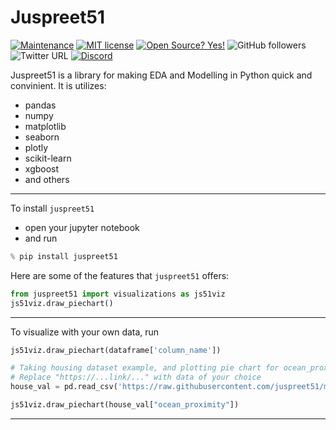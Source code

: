 # Juspreet51
[![Maintenance](https://img.shields.io/badge/Maintained%3F-yes-green.svg)](https://github.com/juspreet51/juspreet51_pkg)
[![MIT license](https://img.shields.io/badge/License-MIT-blue.svg)](https://opensource.org/licenses/MIT)
[![Open Source? Yes!](https://badgen.net/badge/Open%20Source%20%3F/Yes%21/blue?icon=github)](https://github.com/juspreet51/juspreet51_pkg)
![GitHub followers](https://img.shields.io/github/followers/juspreet51?label=%40Juspreet51&style=social)
![Twitter URL](https://img.shields.io/twitter/url?label=%40Juspreet51&style=social&url=https%3A%2F%2Fwww.twitter.com%2Fjuspreet51)
[![Discord](https://badgen.net/badge/icon/discord?icon=discord&label)](https://discord.gg/BMSMBmuweD)


Juspreet51 is a library for making EDA and Modelling in Python quick and convinient. It is utilizes:
- pandas
- numpy
- matplotlib 
- seaborn
- plotly
- scikit-learn
- xgboost
- and others

___
To install `juspreet51`
- open your jupyter notebook
- and run

```python
% pip install juspreet51
```

Here are some of the features that `juspreet51` offers:
```python
from juspreet51 import visualizations as js51viz
js51viz.draw_piechart()
```
___

To visualize with your own data, run
```python
js51viz.draw_piechart(dataframe['column_name'])

# Taking housing dataset example, and plotting pie chart for ocean_proximity value
# Replace "https://...link/..." with data of your choice
house_val = pd.read_csv('https://raw.githubusercontent.com/juspreet51/ml_templates/main/datasets/regression/housing/housing.csv')

js51viz.draw_piechart(house_val["ocean_proximity"])
```
___